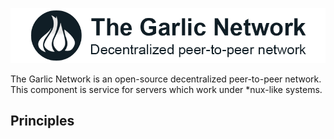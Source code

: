 ![logo](https://github.com/mrrva/media/blob/master/github_logo.png "The Garlic Network")

The Garlic Network is an open-source decentralized peer-to-peer network. This component is service for servers which work under *nux-like systems.

## Principles
